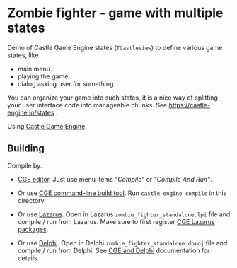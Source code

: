 # Zombie fighter - game with multiple states

Demo of Castle Game Engine states (`TCastleView`) to define various game states, like

- main menu
- playing the game
- dialog asking user for something

You can organize your game into such states, it is a nice way of splitting your user interface code into manageable chunks. See https://castle-engine.io/states .

Using [Castle Game Engine](https://castle-engine.io/).

## Building

Compile by:

- [CGE editor](https://castle-engine.io/editor). Just use menu items _"Compile"_ or _"Compile And Run"_.

- Or use [CGE command-line build tool](https://castle-engine.io/build_tool). Run `castle-engine compile` in this directory.

- Or use [Lazarus](https://www.lazarus-ide.org/). Open in Lazarus `zombie_fighter_standalone.lpi` file and compile / run from Lazarus. Make sure to first register [CGE Lazarus packages](https://castle-engine.io/lazarus).

- Or use [Delphi](https://www.embarcadero.com/products/Delphi). Open in Delphi `zombie_fighter_standalone.dproj` file and compile / run from Delphi. See [CGE and Delphi](https://castle-engine.io/delphi) documentation for details.
